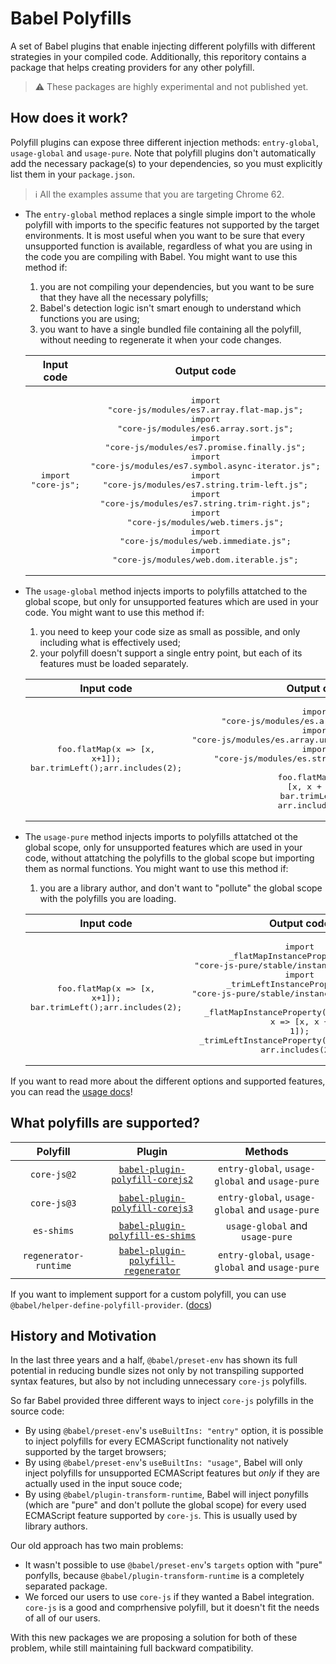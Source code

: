 # Babel Polyfills

A set of Babel plugins that enable injecting different polyfills with different strategies in your compiled code.
Additionally, this reporitory contains a package that helps creating providers for any other polyfill.

> ⚠️ These packages are highly experimental and not published yet.

## How does it work?

Polyfill plugins can expose three different injection methods: `entry-global`, `usage-global` and `usage-pure`.
Note that polyfill plugins don't automatically add the necessary package(s) to your dependencies, so you must explicitly list them in your `package.json`.

> ℹ️ All the examples assume that you are targeting Chrome 62.

- The `entry-global` method replaces a single simple import to the whole polyfill with imports to the specific features not supported by the target environments. It is most useful when you want to be sure that every unsupported function is available, regardless of what you are using in the code you are compiling with Babel. You might want to use this method if:

  1. you are not compiling your dependencies, but you want to be sure that they have all the necessary polyfills;
  1. Babel's detection logic isn't smart enough to understand which functions you are using;
  1. you want to have a single bundled file containing all the polyfill, without needing to regenerate it when your code changes.

  <!--prettier-ignore -->
  | Input code | Output code |
  | :--------: | :---------: |
  | <pre lang="js">import "core-js";</pre> | <pre lang="js">import "core-js/modules/es7.array.flat-map.js";<br/>import "core-js/modules/es6.array.sort.js";<br/>import "core-js/modules/es7.promise.finally.js";<br/>import "core-js/modules/es7.symbol.async-iterator.js";<br/>import "core-js/modules/es7.string.trim-left.js";<br/>import "core-js/modules/es7.string.trim-right.js";<br/>import "core-js/modules/web.timers.js";<br/>import "core-js/modules/web.immediate.js";<br/>import "core-js/modules/web.dom.iterable.js";</pre> |

- The `usage-global` method injects imports to polyfills attatched to the global scope, but only for unsupported features which are used in your code. You might want to use this method if:

  1. you need to keep your code size as small as possible, and only including what is effectively used;
  1. your polyfill doesn't support a single entry point, but each of its features must be loaded separately.

  <!--prettier-ignore -->
  | Input code | Output code |
  | :--------: | :---------: |
  | <pre lang="js">foo.flatMap(x => [x, x+1]);<br/>bar.trimLeft();<bt/>arr.includes(2);</pre> | <pre lang="js">import "core-js/modules/es.array.flat-map.js";<br/>import "core-js/modules/es.array.unscopables.flat-map.js";<br/>import "core-js/modules/es.string.trim-start.js";<br/><br/>foo.flatMap(x => [x, x + 1]);<br/>bar.trimLeft();<br/>arr.includes(2);</pre> |

- The `usage-pure` method injects imports to polyfills attatched ot the global scope, only for unsupported features which are used in your code, without attatching the polyfills to the global scope but importing them as normal functions. You might want to use this method if:

  1. you are a library author, and don't want to "pollute" the global scope with the polyfills you are loading.

  <!--prettier-ignore -->
  | Input code | Output code |
  | :--------: | :---------: |
  | <pre lang="js">foo.flatMap(x => [x, x+1]);<br/>bar.trimLeft();<bt/>arr.includes(2);</pre> | <pre lang="js">import _flatMapInstanceProperty from "core-js-pure/stable/instance/flat-map.js";<br/>import _trimLeftInstanceProperty from "core-js-pure/stable/instance/trim-left.js";<br/><br/>_flatMapInstanceProperty(foo).call(foo, x => [x, x + 1]);<br/>_trimLeftInstanceProperty(bar).call(bar);<br/>arr.includes(2);</pre> |

If you want to read more about the different options and supported features, you can read the [usage docs](./docs/usage.md)!

## What polyfills are supported?

<!--prettier-ignore -->
| Polyfill | Plugin | Methods |
| :------: | :----: | :-----: |
| `core-js@2` | [`babel-plugin-polyfill-corejs2`](./packages/babel-plugin-polyfill-corejs2) | `entry-global`, `usage-global` and `usage-pure` |
| `core-js@3` | [`babel-plugin-polyfill-corejs3`](./packages/babel-plugin-polyfill-corejs3) | `entry-global`, `usage-global` and `usage-pure` |
| `es-shims` | [`babel-plugin-polyfill-es-shims`](./packages/babel-plugin-polyfill-es-shims) | `usage-global` and `usage-pure` |
| `regenerator-runtime` | [`babel-plugin-polyfill-regenerator`](./packages/babel-plugin-polyfill-regenerator) | `entry-global`, `usage-global` and `usage-pure` |

If you want to implement support for a custom polyfill, you can use `@babel/helper-define-polyfill-provider`. ([docs](./docs/polyfill-provider.md))

## History and Motivation

In the last three years and a half, `@babel/preset-env` has shown its full potential in reducing bundle sizes not only by not transpiling supported syntax features, but also by not including unnecessary `core-js` polyfills.

So far Babel provided three different ways to inject `core-js` polyfills in the source code:

- By using `@babel/preset-env`'s `useBuiltIns: "entry"` option, it is possible to inject polyfills for every ECMAScript functionality not natively supported by the target browsers;
- By using `@babel/preset-env`'s `useBuiltIns: "usage"`, Babel will only inject polyfills for unsupported ECMAScript features but _only_ if they are actually used in the input souce code;
- By using `@babel/plugin-transform-runtime`, Babel will inject po<i>n</i>yfills (which are "pure" and don't pollute the global scope) for every used ECMAScript feature supported by `core-js`. This is usually used by library authors.

Our old approach has two main problems:

- It wasn't possible to use `@babel/preset-env`'s `targets` option with "pure" po<i>n</i>fylls, because `@babel/plugin-transform-runtime` is a completely separated package.
- We forced our users to use `core-js` if they wanted a Babel integration. `core-js` is a good and comprhensive polyfill, but it doesn't fit the needs of all of our users.

With this new packages we are proposing a solution for both of these problem, while still maintaining full backward compatibility.
